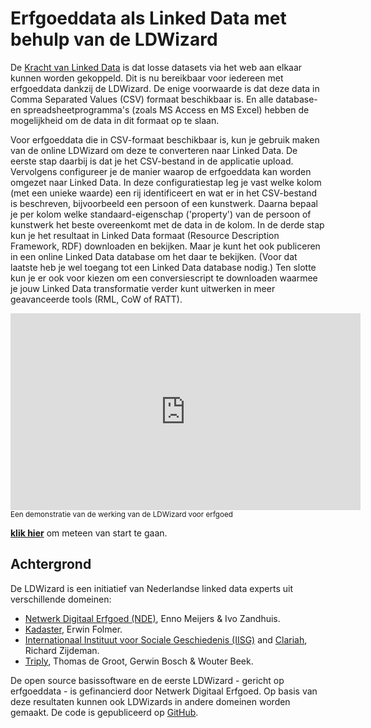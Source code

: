 # Erfgoeddata als Linked Data met behulp van de LDWizard

De [Kracht van Linked Data](https://www.youtube.com/watch?v=rJPhNTw7u4U) is dat losse datasets via het web aan elkaar kunnen worden gekoppeld. Dit is nu bereikbaar voor iedereen met erfgoeddata dankzij de LDWizard. De enige voorwaarde is dat deze data in Comma Separated Values (CSV) formaat beschikbaar is. En alle database- en spreadsheetprogramma's (zoals MS Access en MS Excel) hebben de mogelijkheid om de data in dit formaat op te slaan.

Voor erfgoeddata die in CSV-formaat beschikbaar is, kun je gebruik maken van de online LDWizard om deze te converteren naar Linked Data. De eerste stap daarbij is dat je het CSV-bestand in de applicatie upload. Vervolgens configureer je de manier waarop de erfgoeddata kan worden omgezet naar Linked Data. In deze configuratiestap leg je vast welke kolom (met een unieke waarde) een rij identificeert en wat er in het CSV-bestand is beschreven, bijvoorbeeld een persoon of een kunstwerk. Daarna bepaal je per kolom welke standaard-eigenschap ('property') van de persoon of kunstwerk het beste overeenkomt met de data in de kolom. In de derde stap kun je het resultaat in Linked Data formaat (Resource Description Framework, RDF) downloaden en bekijken. Maar je kunt het ook publiceren in een online Linked Data database om het daar te bekijken. (Voor dat laatste heb je wel toegang tot een Linked Data database nodig.) Ten slotte kun je er ook voor kiezen om een conversiescript te downloaden waarmee je jouw Linked Data transformatie verder kunt uitwerken in meer geavanceerde tools (RML, CoW of RATT).

<iframe width="560" height="315" src="https://www.youtube.com/embed/VO61pqKWw7A" frameborder="0" allow="accelerometer; autoplay; clipboard-write; encrypted-media; gyroscope; picture-in-picture" allowfullscreen></iframe>
<small>Een demonstratie van de werking van de LDWizard voor erfgoed</small>

**[klik hier](./1)** om meteen van start te gaan.

## Achtergrond

De LDWizard is een initiatief van Nederlandse linked data experts uit verschillende domeinen:

- [Netwerk Digitaal Erfgoed (NDE)](https://www.netwerkdigitaalerfgoed.nl/), Enno Meijers & Ivo Zandhuis.
- [Kadaster](https://www.kadaster.nl/), Erwin Folmer.
- [Internationaal Instituut voor Sociale Geschiedenis (IISG)](https://iisg.amsterdam/) and [Clariah](https://www.clariah.nl/), Richard Zijdeman.
- [Triply](https://triply.cc/), Thomas de Groot, Gerwin Bosch & Wouter Beek.

De open source basissoftware en de eerste LDWizard - gericht op erfgoeddata - is gefinancierd door Netwerk Digitaal Erfgoed. Op basis van deze resultaten kunnen ook LDWizards in andere domeinen worden gemaakt. De code is gepubliceerd op [GitHub](https://github.com/netwerk-digitaal-erfgoed/LDWizard/).
